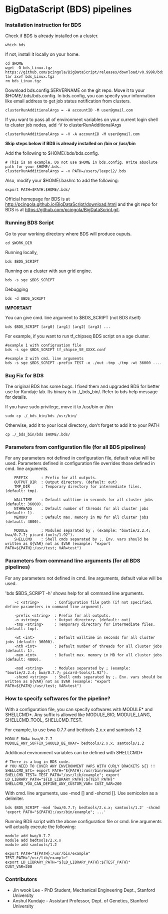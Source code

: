 BigDataScript (BDS) pipelines
===================================================================

### Installation instruction for BDS

Check if BDS is already installed on a cluster.

```
which bds
```
If not, install it locally on your home.

```
cd $HOME
wget -O bds_Linux.tgz https://github.com/pcingola/BigDataScript/releases/download/v0.999k/bds_Linux.tgz
tar zxvf bds_Linux.tgz
rm bds_Linux.tgz
```

Download bds.config.SERVERNAME on the git repo. Move it to your $HOME/.bds/bds.config. In bds.config, you can specify your information like email address to get job status notification from clusters.

```
clusterRunAdditionalArgs = -A accountID -M user@gmail.com
```

If you want to pass all of environment variables on your current login shell to cluster job nodes, add -V to clusterRunAdditionalArgs

```
clusterRunAdditionalArgs = -V -A accountID -M user@gmail.com
```

<b> Skip steps below if BDS is already installed on /bin or /usr/bin </b>

Add the following to $HOME/.bds/bds.config. 

```
# This is an example, Do not use $HOME in bds.config. Write absolute path for your $HOME/.bds.
clusterRunAdditionalArgs = -v PATH=/users/leepc12/.bds
```

Also, modify your $HOME/.bashrc to add the following:

```
export PATH=$PATH:$HOME/.bds/
```

Official homepage for BDS is at <a href="http://pcingola.github.io/BigDataScript/download.html">http://pcingola.github.io/BigDataScript/download.html</a> and the git repo for BDS is at <a href="https://github.com/pcingola/BigDataScript.git">https://github.com/pcingola/BigDataScript.git</a>.


### Running BDS Script

Go to your working directory where BDS will produce ouputs.

```
cd $WORK_DIR
```

Running locally,

```
bds $BDS_SCRIPT 
```

Running on a cluster with sun grid engine.

```
bds -s sge $BDS_SCRIPT 
```

Debugging

```
bds -d $BDS_SCRIPT
```

<b> IMPORTANT </b>

You can give cmd. line argument to $BDS_SCRIPT (not BDS itself)

```
bds $BDS_SCRIPT [arg0] [arg1] [arg2] [arg3] ...
```

For example, if you want to run tf_chipseq BDS script on a sge cluster.

```
#example 1 with configruation file
bds -s sge $BDS_SCRIPT tf_chipse_SE_XXXX.conf

#example 2 with cmd. line arguments
bds -s sge $BDS_SCRIPT -prefix TEST -o ./out -tmp ./tmp -wt 36000 ....
```

### Bug Fix for BDS

The original BDS has some bugs. I fixed them and upgraded BDS for better use for Kundaje lab. Its binary is in ./_bds_bin/. Refer to bds help message for details.

If you have sudo privilege, move it to /usr/bin or /bin
```
sudo cp ./_bds_bin/bds /usr/bin/
```

Otherwise, add it to your local directory, don't forget to add it to your PATH
```
cp ./_bds_bin/bds $HOME/.bds/
```


### Parameters from configuration file (for all BDS pipelines)

For any parameters not defined in configuration file, default value will be used. Parameters defined in configuration file overrides those defined in cmd. line arguments.

```
	PREFIX 		: Prefix for all outputs.
	OUTPUT_DIR 	: Output directory. (default: out)
	TMP_DIR 	: Temporary directory for intermediate files. (default: tmp).

	WALLTIME 	: Default walltime in seconds for all cluster jobs (default: 36000).
	NTHREADS 	: Default number of threads for all cluster jobs (default: 1).
	MEMORY 		: Default max. memory in MB for all cluster jobs (default: 4000).

	MODULE 		: Modules separated by ; (example: "bowtie/2.2.4; bwa/0.7.7; picard-tools/1.92").
	SHELLCMD	: Shell cmds separated by ;. Env. vars should be written as ${VAR} not as $VAR (example: "export PATH=${PATH}:/usr/test; VAR=test")

```

### Parameters from command line arguments (for all BDS pipelines)

For any parameters not defined in cmd. line arguments, default value will be used. 

'bds $BDS_SCRIPT -h' shows help for all command line arguments.

```
	-c <string>       : Configuration file path (if not specified, define parameters in command line argument).

	-prefix <string>  : Prefix for all outputs.
	-o <string>       : Output directory. (default: out)
	-tmp <string>     : Temporary directory for intermediate files. (default: tmp).

	-wt <int>         : Default walltime in seconds for all cluster jobs (default: 36000).
	-nth <int>        : Default number of threads for all cluster jobs (default: 1).
	-mem <int>        : Default max. memory in MB for all cluster jobs (default: 4000).

	-mod <string>     : Modules separated by ; (example: "bowtie/2.2.4; bwa/0.7.7; picard-tools/1.92").
	-shcmd <string>   : Shell cmds separated by ;. Env. vars should be written as ${VAR} not as $VAR (example: "export PATH=${PATH}:/usr/test; VAR=test")
```


### How to specify softwares for the pipeline?

With a configuration file, you can specify softwares with MODULE* and SHELLCMD*. Any suffix is allowed like MODULE_BIO, MODULE_LANG, SHELLCMD_TOOL, SHELLCMD_TEST.

For example, to use bwa 0.7.7 and bedtools 2.x.x and samtools 1.2

```
MODULE_BWA= bwa/0.7.7 
MODULE_ANY_SUFFIX_SHOULD_BE_OKAY= bedtools/2.x.x; samtools/1.2
```

Additional environment variables can be defined with SHELLCMD*

```
# There is a bug in BDS code.
# YOU NEED TO COVER ANY ENVIRONMENT VARS WITH CURLY BRACKETS ${} !!
SHELLCMD_ETC= export PATH="${PATH}:/usr/bin/example"
SHELLCMD_TEST= TEST_PATH="/usr/lib/example"; export LD_LIBRARY_PATH="${LD_LIBRARY_PATH}:${TEST_PATH}"
SHELLCMD_YOU_CAN_DEFINE_ANY_CUSTOM_VAR= CUST_VAR=200
```

With cmd. line arguments, use -mod [] and -shcmd []. Use semicolon as a delimiter.

```
bds $BDS_SCRIPT -mod 'bwa/0.7.7; bedtools/2.x.x; samtools/1.2' -shcmd 'export PATH="${PATH}:/usr/bin/example"; ...'
```

Running BDS script with the above configuration file or cmd. line arguments will actually execute the following:

```
module add bwa/0.7.7
module add bedtools/2.x.x
module add samtools/1.2

export PATH="${PATH}:/usr/bin/example"
TEST_PATH="/usr/lib/example"
export LD_LIBRARY_PATH="${LD_LIBRARY_PATH}:${TEST_PATH}"
CUST_VAR=200
```


### Contributors

* Jin wook Lee - PhD Student, Mechanical Engineering Dept., Stanford University
* Anshul Kundaje - Assistant Professor, Dept. of Genetics, Stanford University
